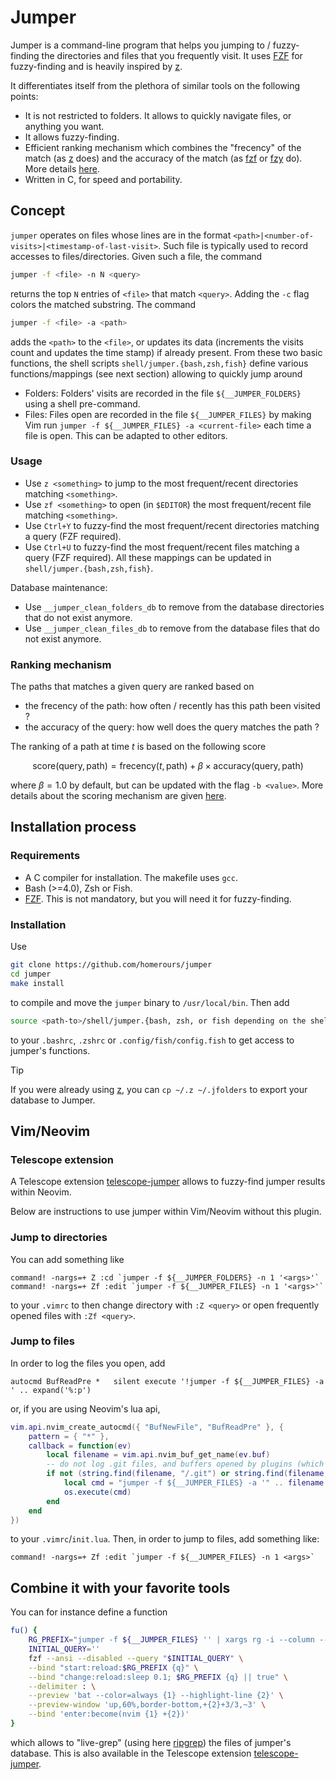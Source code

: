 # Jumper

Jumper is a command-line program that helps you jumping to / fuzzy-finding the directories and files that you frequently visit.
It uses [FZF](https://github.com/junegunn/fzf) for fuzzy-finding and is heavily inspired by [z](https://github.com/rupa/z).

It differentiates itself from the plethora of similar tools on the following points:
- It is not restricted to folders. It allows to quickly navigate files, or anything you want.
- It allows fuzzy-finding.
- Efficient ranking mechanism which combines the "frecency" of the match (as [z](https://github.com/rupa/z) does) and the accuracy of the match (as [fzf](https://github.com/junegunn/fzf) or [fzy](https://github.com/jhawthorn/fzy) do). More details [here](https://github.com/homerours/jumper/blob/master/doc/algorithm.md).
- Written in C, for speed and portability.

## Concept
`jumper` operates on files whose lines are in the format `<path>|<number-of-visits>|<timestamp-of-last-visit>`. Such file is typically used to record accesses to files/directories. Given such a file, the command
```bash
jumper -f <file> -n N <query>
```
returns the top `N` entries of `<file>` that match `<query>`. Adding the `-c` flag colors the matched substring. The command
```bash
jumper -f <file> -a <path>
```
adds the `<path>` to the `<file>`, or updates its data (increments the visits count and updates the time stamp) if already present.
From these two basic functions, the shell scripts `shell/jumper.{bash,zsh,fish}` define various functions/mappings (see next section) allowing to quickly jump around
- Folders: Folders' visits are recorded in the file `${__JUMPER_FOLDERS}` using a shell pre-command.
- Files: Files open are recorded in the file `${__JUMPER_FILES}` by making Vim run `jumper -f ${__JUMPER_FILES} -a <current-file>` each time a file is open. This can be adapted to other editors.

### Usage
- Use `z <something>` to jump to the most frequent/recent directories matching `<something>`.
- Use `zf <something>` to open (in `$EDITOR`) the most frequent/recent file matching `<something>`.
- Use `Ctrl+Y` to fuzzy-find the most frequent/recent directories matching a query (FZF required).
- Use `Ctrl+U` to fuzzy-find the most frequent/recent files matching a query (FZF required).
All these mappings can be updated in `shell/jumper.{bash,zsh,fish}`.

Database maintenance:
- Use `__jumper_clean_folders_db` to remove from the database directories that do not exist anymore.
- Use `__jumper_clean_files_db` to remove from the database files that do not exist anymore.

### Ranking mechanism

The paths that matches a given query are ranked based on
- the frecency of the path: how often / recently has this path been visited ?
- the accuracy of the query: how well does the query matches the path ?

The ranking of a path at time $t$ is based on the following score
```math
\text{score}(\text{query}, \text{path}) =  \text{frecency}(t, \text{path}) + \beta \times \text{accuracy}(\text{query}, \text{path})
```
where $\beta = 1.0$ by default, but can be updated with the flag `-b <value>`. 
More details about the scoring mechanism are given [here](https://github.com/homerours/jumper/blob/master/doc/algorithm.md).

## Installation process

### Requirements
- A C compiler for installation. The makefile uses `gcc`.
- Bash (>=4.0), Zsh or Fish.
- [FZF](https://github.com/junegunn/fzf). This is not mandatory, but you will need it for fuzzy-finding.

### Installation
Use
```bash
git clone https://github.com/homerours/jumper
cd jumper
make install
```
to compile and move the `jumper` binary to `/usr/local/bin`. Then add 
```bash
source <path-to>/shell/jumper.{bash, zsh, or fish depending on the shell you use}
```
to your `.bashrc`, `.zshrc` or `.config/fish/config.fish` to get access to jumper's functions.

> [!TIP]
> If you were already using [z](https://github.com/rupa/z), you can `cp ~/.z ~/.jfolders` to export your database to Jumper.

## Vim/Neovim

### Telescope extension
A Telescope extension [telescope-jumper](https://github.com/homerours/telescope-jumper) allows to fuzzy-find jumper results within Neovim. 

Below are instructions to use jumper within Vim/Neovim without this plugin.

### Jump to directories
You can add something like
```vim
command! -nargs=+ Z :cd `jumper -f ${__JUMPER_FOLDERS} -n 1 '<args>'`
command! -nargs=+ Zf :edit `jumper -f ${__JUMPER_FILES} -n 1 '<args>'`
```
to your `.vimrc` to then change directory with `:Z <query>` or open frequently opened files with `:Zf <query>`.

### Jump to files
In order to log the files you open, add
```vim
autocmd BufReadPre *   silent execute '!jumper -f ${__JUMPER_FILES} -a ' .. expand('%:p')
```
or, if you are using Neovim's lua api,
```lua
vim.api.nvim_create_autocmd({ "BufNewFile", "BufReadPre" }, {
    pattern = { "*" },
    callback = function(ev)
        local filename = vim.api.nvim_buf_get_name(ev.buf)
        -- do not log .git files, and buffers opened by plugins (which often contain some ':')
        if not (string.find(filename, "/.git") or string.find(filename, ":")) then
            local cmd = "jumper -f ${__JUMPER_FILES} -a '" .. filename .. "'" 
            os.execute(cmd)
        end
    end
})
```
to your `.vimrc`/`init.lua`. Then, in order to jump to files, add something like:
```vim
command! -nargs=+ Zf :edit `jumper -f ${__JUMPER_FILES} -n 1 <args>`
```

## Combine it with your favorite tools

You can for instance define a function
```bash
fu() {
    RG_PREFIX="jumper -f ${__JUMPER_FILES} '' | xargs rg -i --column --line-number --color=always "
    INITIAL_QUERY=''
    fzf --ansi --disabled --query "$INITIAL_QUERY" \
    --bind "start:reload:$RG_PREFIX {q}" \
    --bind "change:reload:sleep 0.1; $RG_PREFIX {q} || true" \
    --delimiter : \
    --preview 'bat --color=always {1} --highlight-line {2}' \
    --preview-window 'up,60%,border-bottom,+{2}+3/3,~3' \
    --bind 'enter:become(nvim {1} +{2})'
}
```
which allows to "live-grep" (using here [ripgrep](https://github.com/BurntSushi/ripgrep)) the files of jumper's database.
This is also available in the Telescope extension [telescope-jumper](https://github.com/homerours/telescope-jumper).
